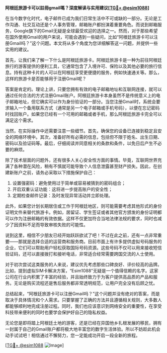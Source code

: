 **阿根廷旅游卡可以註冊gmail嗎？深度解读与实用建议[[TG💪+ @esim1088](https://t.me/s/esim1088)]**

在当今数字化时代，电子邮件已成为我们日常生活中不可或缺的一部分。无论是工作沟通、社交互动还是个人事务管理，邮箱账户都扮演着重要角色。而说到邮箱服务，Google旗下的Gmail无疑是全球最受欢迎的选择之一。然而，对于那些希望在国外使用Gmail的用户来说，可能会遇到一些疑问，比如“阿根廷旅游卡可以注册Gmail吗？”这个问题。本文将从多个角度为您详细解答这一问题，并提供一些实用的建议。

首先，让我们来了解一下什么是阿根廷旅游卡。阿根廷旅游卡是一种为前往阿根廷旅行的游客提供的便利工具，它通常包含了入境许可、保险以及其他必要的旅行信息。持有这种卡片的人可以在阿根廷享受更便捷的服务，例如快速通关等。那么，这样的旅游卡是否能够用于注册Gmail呢？

答案是肯定的。理论上讲，只要您拥有有效的电子邮箱地址和互联网连接，就可以通过任何合法的方式注册Gmail账户。阿根廷旅游卡本身虽然不是传统意义上的电子邮箱地址，但它确实可以作为身份验证的一部分。当您注册Gmail时，系统会要求输入一个备用联系方式（通常是另一个电子邮箱或手机号码），以便在忘记密码时找回账户。如果您已经有一个可用的邮箱或者手机，那么阿根廷旅游卡完全可以满足这个需求。

当然，在实际操作中还需要注意一些细节。首先，确保您的设备已连接到稳定且安全的网络环境中。其次，准备好所有必需的信息，包括但不限于姓名、出生日期、密码以及验证码等。最后，仔细阅读并同意相关的条款和条件，以免日后产生不必要的麻烦。

除了技术层面的问题外，还有很多人关心安全性方面的事情。毕竟，互联网世界充满了各种潜在风险，稍有不慎就可能导致个人信息泄露甚至财产损失。因此，在创建新账户之前，请务必采取以下措施保护自己：

1. 设置强密码：避免使用过于简单或容易被猜到的密码组合；
2. 开启双重认证功能：这将进一步提高账户的安全性；
3. 定期检查邮件记录：及时发现异常活动并立即处理。

此外，如果您计划长期居住或工作于阿根廷地区，则可能需要考虑其他形式的身份证明文件来替代旅游卡。例如，居留证、学生签证或者其他官方颁发的身份证明都可以作为注册邮箱的有效依据。这样不仅更加符合当地法律法规的要求，同时也减少了因资料不足而导致审核失败的可能性。

说到这里，相信不少朋友已经开始跃跃欲试了吧！不过在此之前，还有一点非常重要——那就是选择合适的运营商和服务商。目前市面上有许多提供虚拟号码服务的企业，它们可以帮助用户轻松获取国际号码资源。这些号码不仅可以用来接收短信验证码，还可以直接拨打和接听电话，非常适合经常需要跨国交流的人士使用。

对于初次尝试这类服务的人来说，建议优先考虑那些口碑良好、评价较高的品牌。比如，提到虚拟SIM卡解决方案，“Esim1088”无疑是一个值得信赖的名字。这家公司在行业内积累了丰富的经验，并且始终致力于为客户提供高品质的产品和服务。无论是购买流程还是售后服务都非常透明规范，让用户完全没有后顾之忧。

总结起来，“阿根廷旅游卡可以注册Gmail吗？”这个问题并没有绝对的答案，而是取决于具体情况和个人需求。只要掌握了正确的方法并且遵循相关规则，大多数人都能够顺利地完成注册过程。同时，我们也应该意识到网络安全的重要性，在享受科技带来便利的同时也要学会保护好自己的隐私权益。

无论您是即将踏上阿根廷土地的游客，还是已经在异国他乡扎根发展的移民，拥有一封属于自己的Gmail账户都将极大地丰富您的数字生活体验。所以不妨趁此机会动手试试吧！相信通过不懈努力，您一定能成功开启一段全新的旅程。

[[TG💪+ @esim1088](https://t.me/s/esim1088) ![Image](https://i.postimg.cc/4NQfJmqS/Snipaste-2025-05-13-00-14-12.png)]